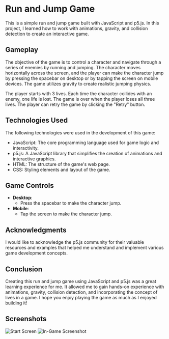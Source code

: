 # Run and Jump Game

This is a simple run and jump game built with JavaScript and p5.js. In this project, I learned how to work with animations, gravity, and collision detection to create an interactive game.

## Gameplay

The objective of the game is to control a character and navigate through a series of enemies by running and jumping. The character moves horizontally across the screen, and the player can make the character jump by pressing the spacebar on desktop or by tapping the screen on mobile devices. The game utilizes gravity to create realistic jumping physics.

The player starts with 3 lives. Each time the character collides with an enemy, one life is lost. The game is over when the player loses all three lives. The player can retry the game by clicking the "Retry" button.

## Technologies Used

The following technologies were used in the development of this game:

- JavaScript: The core programming language used for game logic and interactivity.
- p5.js: A JavaScript library that simplifies the creation of animations and interactive graphics.
- HTML: The structure of the game's web page.
- CSS: Styling elements and layout of the game.

## Game Controls

- **Desktop**: 
  - Press the spacebar to make the character jump.
- **Mobile**: 
  - Tap the screen to make the character jump.


## Acknowledgments

I would like to acknowledge the p5.js community for their valuable resources and examples that helped me understand and implement various game development concepts.

## Conclusion

Creating this run and jump game using JavaScript and p5.js was a great learning experience for me. It allowed me to gain hands-on experience with animations, gravity, collision detection, and incorporating the concept of lives in a game. I hope you enjoy playing the game as much as I enjoyed building it!

## Screenshots

![Start Screen](https://imgur.com/SIw0LZl.png)
![In-Game Screenshot](https://imgur.com/Rg4rNdi.png)

